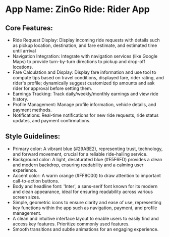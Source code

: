 # **App Name**: ZinGo Ride: Rider App

## Core Features:

- Ride Request Display: Display incoming ride requests with details such as pickup location, destination, and fare estimate, and estimated time until arrival
- Navigation Integration: Integrate with navigation services (like Google Maps) to provide turn-by-turn directions to pickup and drop-off locations.
- Fare Calculation and Display: Display fare information and use tool to compute tips based on travel conditions, displayed fare, rider rating, and rider's profile; dynamically suggest customized tip amounts and ask rider for approval before setting them.
- Earnings Tracking: Track daily/weekly/monthly earnings and view ride history.
- Profile Management: Manage profile information, vehicle details, and payment methods.
- Notifications: Real-time notifications for new ride requests, ride status updates, and payment confirmations.

## Style Guidelines:

- Primary color: A vibrant blue (#29ABE2), representing trust, technology, and forward movement, crucial for a reliable ride-hailing service.
- Background color: A light, desaturated blue (#E5F6FD) provides a clean and modern backdrop, ensuring readability and a calming user experience.
- Accent color: A warm orange (#FF8C00) to draw attention to important call-to-action buttons.
- Body and headline font: 'Inter', a sans-serif font known for its modern and clean appearance, ideal for ensuring readability across various screen sizes.
- Simple, geometric icons to ensure clarity and ease of use, representing key functions within the app such as navigation, payment, and profile management.
- A clean and intuitive interface layout to enable users to easily find and access key features. Prioritize commonly used features.
- Smooth transitions and subtle animations for an engaging experience.